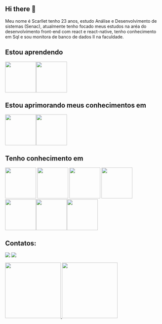 ## Hi there 👋

Meu nome é Scarllet tenho 23 anos, estudo Análise e Desenvolvimento de sistemas (Senac), atualmente tenho focado meus estudos na aréa do desenvolvimento front-end  com react e react-native, tenho conhecimento em Sql e sou monitora de banco de dados II na faculdade.


## Estou aprendendo
 <img  height="100em" src="https://cdn.jsdelivr.net/gh/devicons/devicon/icons/python/python-original.svg" target="_blank" /><img height="100em" src="https://cdn.jsdelivr.net/gh/devicons/devicon/icons/nodejs/nodejs-original.svg" target="_blank"/>

## Estou aprimorando meus conhecimentos em
<img height="100em" src="https://cdn.jsdelivr.net/gh/devicons/devicon/icons/javascript/javascript-original.svg" target="_blank"/><img height="100em" src="https://cdn.jsdelivr.net/gh/devicons/devicon/icons/react/react-original.svg" target="_blank" />
          
   
## Tenho conhecimento em       
 <img height="100em" src="https://cdn.jsdelivr.net/gh/devicons/devicon/icons/mysql/mysql-original.svg"  target="_blank"/> <img height="100em" src="https://cdn.jsdelivr.net/gh/devicons/devicon/icons/postgresql/postgresql-original.svg"  target="_blank"/> <img height="100em" src="https://cdn.jsdelivr.net/gh/devicons/devicon/icons/html5/html5-original.svg" target="_blank" />
<img  height="100em" src="https://cdn.jsdelivr.net/gh/devicons/devicon/icons/css3/css3-original.svg" target="_blank"/><img  height="100em" src="https://cdn.jsdelivr.net/gh/devicons/devicon/icons/c/c-original.svg" target="_blank"/><img height="100em"
 src="https://cdn.jsdelivr.net/gh/devicons/devicon/icons/java/java-original.svg" target="_blank"/><img height="100em" src="https://cdn.jsdelivr.net/gh/devicons/devicon/icons/git/git-original.svg" target="_blank"/>

## Contatos:

<div>

<a href = "mailto:contato@scarllet.valentim.9@gmail.com"><img src="https://img.shields.io/badge/Gmail-D14836?style=for-the-badge&logo=gmail&logoColor=white" target="_blank"></a>
<a href="https://www.linkedin.com/in/scarllet-valentim-050175183/" target="_blank"><img src="https://img.shields.io/badge/-LinkedIn-%230077B5?style=for-the-badge&logo=linkedin&logoColor=white" target="_blank"></a>   
</div>

<div>
<a href="https://github.com/ScarlletValentim">
<img height="180em" src="https://github-readme-stats.vercel.app/api/top-langs/?username=ScarlletValentim-aqui&layout=compact&langs_count=7&theme=dracula"/>
<img height="180em" src="https://github-readme-stats.vercel.app/api?username=ScarlletValentim-aqui&show_icons=true&theme=dracula&include_all_commits=true&count_private=true"/>
</div>
          
          
          
          
          
          
          
          
